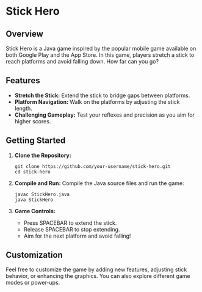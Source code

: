 
# Stick Hero

## Overview
Stick Hero is a Java game inspired by the popular mobile game available on both Google Play and the App Store. In this game, players stretch a stick to reach platforms and avoid falling down. How far can you go?

## Features
- **Stretch the Stick:** Extend the stick to bridge gaps between platforms.
- **Platform Navigation:** Walk on the platforms by adjusting the stick length.
- **Challenging Gameplay:** Test your reflexes and precision as you aim for higher scores.

## Getting Started
1. **Clone the Repository:**
   ```
   git clone https://github.com/your-username/stick-hero.git
   cd stick-hero
   ```

2. **Compile and Run:**
   Compile the Java source files and run the game:
   ```
   javac StickHero.java
   java StickHero
   ```

3. **Game Controls:**
   - Press SPACEBAR to extend the stick.
   - Release SPACEBAR to stop extending.
   - Aim for the next platform and avoid falling!

## Customization
Feel free to customize the game by adding new features, adjusting stick behavior, or enhancing the graphics. You can also explore different game modes or power-ups.
